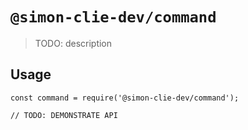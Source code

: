 # `@simon-clie-dev/command`

> TODO: description

## Usage

```
const command = require('@simon-clie-dev/command');

// TODO: DEMONSTRATE API
```
